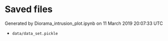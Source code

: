 # Saved files 


Generated by Diorama_intrusion_plot.ipynb on 11 March 2019 20:07:33 UTC

*  `data/data_set.pickle` 
